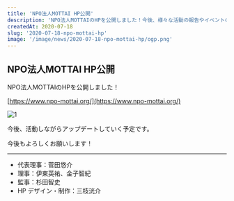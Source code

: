 ```yaml
---
title: 'NPO法人MOTTAI HP公開'
description: 'NPO法人MOTTAIのHPを公開しました！今後、様々な活動の報告やイベントのお知らせ、その他NPO法人 MOTTAIに関する最新のニュースなどを随時アップデートしていきます。ぜひご覧ください。'
createdAt: 2020-07-18
slug: '2020-07-18-npo-mottai-hp'
image: '/image/news/2020-07-18-npo-mottai-hp/ogp.png'
---
```


## NPO法人MOTTAI HP公開

NPO法人MOTTAIのHPを公開しました！

[https://www.npo-mottai.org/](https://www.npo-mottai.org/)

![1](/image/news/2020-07-18-npo-mottai-hp/npo-mottai-members.jpg)

今後、活動しながらアップデートしていく予定です。

今後もよろしくお願いします！

---

* 代表理事：菅田悠介
* 理事：伊東英祐、金子智紀
* 監事：杉田智史
* HP デザイン・制作：三枝洸介
